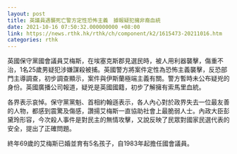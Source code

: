 ```yaml
---
layout: post
title: 英議員遇襲死亡警方定性恐怖主義　據報疑犯擁非裔血統
date: 2021-10-16 07:50:32.000000000 +08:00
link: https://news.rthk.hk/rthk/ch/component/k2/1615473-20211016.htm
categories: rthk
---
```


英國保守黨國會議員艾梅斯，在埃塞克斯郡見選民時，被人用利器襲擊，傷重不治，1名25歲男疑犯涉嫌謀殺被捕。英國警方將案件定性為恐怖主義襲擊，反恐部門主導調查，初步調查顯示，案件與伊斯蘭極端主義有關。警方暫時未公布疑兇的身份。英國廣播公司報道，疑兇是英國國籍，初步了解擁有索馬里血統。

各界表示哀悼。保守黨黨魁、首相約翰遜表示，各人內心對於政界失去一位最友善的人物，都感到震驚及傷感，讚揚艾梅斯一直協助社會上最脆弱人士。內政大臣彭黛玲形容，今次殺人事件是對民主的無情攻擊，又說反映了民眾對國家民選代表的安全，提出了正確問題。

終年69歲的艾梅斯已婚並育有5名孩子，自1983年起擔任國會議員。
